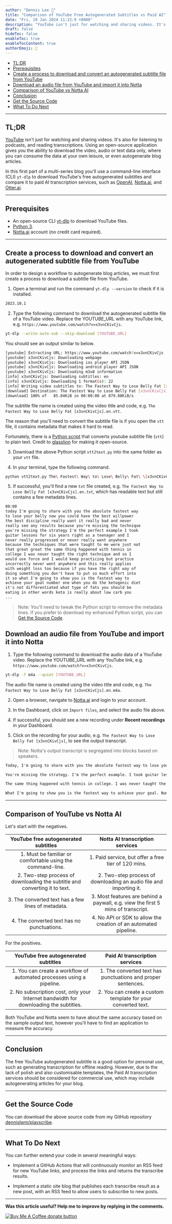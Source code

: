 ```yaml
---
author: "Dennis Lee 👨"
title: "Comparison of YouTube Free Autogenerated Subtitles vs Paid AI"
date: "Fri, 19 Jan 2024 11:22:9 +0800"
description: "YouTube isn't just for watching and sharing videos. It's also for listening to podcasts, and reading transcriptions. Using an open-source application gives you the ability to download the video, audio or text data only, where you can consume the data at your own leisure, or even autogenerate blog articles."
draft: false
hideToc: false
enableToc: true
enableTocContent: true
authorEmoji: 👨
---
```


<!-- TOC depthfrom:2 -->

- [TL;DR](#tldr)
- [Prerequisites](#prerequisites)
- [Create a process to download and convert an autogenerated subtitle file from YouTube](#create-a-process-to-download-and-convert-an-autogenerated-subtitle-file-from-youtube)
- [Download an audio file from YouTube and import it into Notta](#download-an-audio-file-from-youtube-and-import-it-into-notta)
- [Comparison of YouTube vs Notta AI](#comparison-of-youtube-vs-notta-ai)
- [Conclusion](#conclusion)
- [Get the Source Code](#get-the-source-code)
- [What To Do Next](#what-to-do-next)

<!-- /TOC -->

---
## TL;DR

[YouTube](https://youtube.com) isn't just for watching and sharing videos. It's also for listening to podcasts, and reading transcriptions. Using an open-source application gives you the ability to download the video, audio or text data only, where you can consume the data at your own leisure, or even autogenerate blog articles.

In this first part of a multi-series blog you'll use a command-line interface (CLI) `yt-dlp` to download YouTube's free autogenerated subtitles and compare it to paid AI transcription services, such as [OpenAI](https://openai.com), [Notta.ai](https://notta.ai), and [Otter.ai](https://otter.ai).

---
## Prerequisites

* An open-source CLI [yt-dlp](https://github.com/yt-dlp/yt-dlp) to download YouTube files.
* [Python 3](https://www.python.org).
* [Notta.ai](https://notta.ai) account (no credit card required).

---
## Create a process to download and convert an autogenerated subtitle file from YouTube

In order to design a workflow to autogenerate blog articles, we must first create a process to download a subtitle file from YouTube.

1. Open a terminal and run the command `yt-dlp --version` to check if it is installed.

```sh
2023.10.1
```

2. Type the following command to download the autogenerated subtitle file of a YouTube video. Replace the YOUTUBE_URL with any YouTube link, e.g. `https://www.youtube.com/watch?v=x3vnCKivCjs`.

```sh
yt-dlp --write-auto-sub --skip-download [YOUTUBE_URL]
```

You should see an output similar to below.

```sh
[youtube] Extracting URL: https://www.youtube.com/watch?v=x3vnCKivCjs
[youtube] x3vnCKivCjs: Downloading webpage
[youtube] x3vnCKivCjs: Downloading ios player API JSON
[youtube] x3vnCKivCjs: Downloading android player API JSON
[youtube] x3vnCKivCjs: Downloading m3u8 information
[info] x3vnCKivCjs: Downloading subtitles: en
[info] x3vnCKivCjs: Downloading 1 format(s): 22
[info] Writing video subtitles to: The Fastest Way to Lose Belly Fat [x3vnCKivCjs].en.vtt
[download] Destination: The Fastest Way to Lose Belly Fat [x3vnCKivCjs].en.vtt
[download] 100% of   85.84KiB in 00:00:00 at 879.88KiB/s
```

The subtitle file name is created using the video title and code, e.g. `The Fastest Way to Lose Belly Fat [x3vnCKivCjs].en.vtt`.

The reason that you'll need to convert the subtitle file is if you open the `vtt` file, it contains metadata that makes it hard to read.

Fortunately, there is a [Python script](https://gist.github.com/glasslion/b2fcad16bc8a9630dbd7a945ab5ebf5e) that converts youtube subtitle file (`vtt`) to plain text. Credit to [glasslion](https://gist.github.com/glasslion) for making it open-source.

3. Download the above Python script `vtt2text.py` into the same folder as your `vtt` file.

4. In your terminal, type the following command.

```sh
python vtt2text.py The\ Fastest\ Way\ to\ Lose\ Belly\ Fat\ \[x3vnCKivCjs\].en.vtt
```

5. If successful, you'll find a new `txt` file created, e.g. `The Fastest Way to Lose Belly Fat [x3vnCKivCjs].en.txt`, which has readable text but still contains a few metadata lines.

```txt
00:00
today I'm going to share with you the absolute fastest way
to lose your belly now you could have the best willpower
the best discipline really want it really bad and never
really see any results because you're missing the technique
you're missing the strategy I'm the perfect example I took
guitar lessons for six years right as a teenager and I
never really progressed or never really went anywhere
because the techniques that were taught to me were just not
that great great the same thing happened with tennis in
college I was never taught the right technique and so I
would use force and I would keep practicing but practice
incorrectly never went anywhere and this really applies
with weight loss too because if you have the right way of
doing something you don't have to put so much effort into
it so what I'm going to show you is the fastest way to
achieve your goal number one when you do the ketogenic diet
it's not differentiated what type of fats you should be
eating in other words keto is really about low carb you
...
```

> Note: You'll need to tweak the Python script to remove the metadata lines. If you prefer to download my enhanced Python script, you can [Get the Source Code](#get-the-source-code).

## Download an audio file from YouTube and import it into Notta

1. Type the following command to download the audio data of a YouTube video. Replace the YOUTUBE_URL with any YouTube link, e.g. `https://www.youtube.com/watch?v=x3vnCKivCjs`.

```sh
yt-dlp -f m4a --quiet [YOUTUBE_URL]
```

The audio file name is created using the video title and code, e.g. `The Fastest Way to Lose Belly Fat [x3vnCKivCjs].en.m4a`.

2. Open a browser, navigate to [Notta.ai](https://notta.ai) and login to your account.

3. In the Dashboard, click on `Import files`, and select the audio file above.

4. If successful, you should see a new recording under **Recent recordings** in your Dashboard.

5. Click on the recording for your audio, e.g. `The Fastest Way to Lose Belly Fat [x3vnCKivCjs]`, to see the output transcript.

> Note: Notta's output transcript is segregated into blocks based on speakers.

```txt
Today, I'm going to share with you the absolute fastest way to lose your belly. Now, you can have the best willpower, the best discipline, really want it, really bad, and never really see any results because you're missing the technique.

You're missing the strategy. I'm the perfect example. I took guitar lessons for six years as a teenager, and I never really progressed or never really went anywhere because the techniques that were taught to me were just not that great.

The same thing happened with tennis in college. I was never taught the right technique, and so I would use force, and I would keep practicing but practice incorrectly. Never went anywhere. This really applies with weight loss too because if you have the right way of doing something, you don't have to put so much effort into it.

What I'm going to show you is the fastest way to achieve your goal. Number one, when you do the ketogenic diet, it's not differentiated what type of fats you should be eating. In other words, keto is really about low carb.
```

---
## Comparison of YouTube vs Notta AI

Let's start with the negatives.

|                    YouTube free autogenerated subtitles                    |                         Notta AI transcription services                          |
|:--------------------------------------------------------------------------:|:--------------------------------------------------------------------------------:|
|         1. Must be familiar or comfortable using the command-line.         |               1. Paid service, but offer a free tier of 120 mins.                |
| 2. Two-step process of downloading the subtitle and converting it to text. |        2. Two-step process of downloading an audio file and importing it.        |
|             3. The converted text has a few lines of metadata.             | 3. Most features are behind a paywall, e.g. view the first 5 mins of transcript. |
|                 4. The converted text has no punctuations.                 |         4. No API or SDK to allow the creation of an automated pipeline.         |

For the positives.

|                         YouTube free autogenerated subtitles                         |                Paid AI transcription services                |
|:------------------------------------------------------------------------------------:|:------------------------------------------------------------:|
|        1. You can create a workflow of automated processes using a pipeline.         | 1. The converted text has punctuations and proper sentences. |
| 2. No subscription cost, only your Internet bandwidth for downloading the subtitles. | 2. You can create a custom template for your converted text. |

Both YouTube and Notta seem to have about the same accuracy based on the sample output text, however you'll have to find an application to measure the accuracy.

---
## Conclusion

The free YouTube autogenerated subtitle is a good option for personal use, such as generating transcription for offline reading. However, due to the lack of polish and also customisable templates, the Paid AI transcription services should be considered for commercial use, which may include autogenerating articles for your blog.

---
## Get the Source Code

You can download the above source code from my GitHub repository [dennislwm/playscribe](https://github.com/dennislwm/playscribe?tab=readme-ov-file#62-convert-a-subtitle-file-to-text).

---
## What To Do Next

You can further extend your code in several meaningful ways:

* Implement a GitHub Actions that will continuously monitor an RSS feed for new YouTube links, and process the links and returns the transcribe results.

* Implement a static site blog that publishes each transcribe result as a new post, with an RSS feed to allow users to subscribe to new posts.

* * *

**Was this article useful? Help me to improve by replying in the comments.**

[![Buy Me A Coffee donate button](https://img.shields.io/badge/buy%20me%20a%20coffee-donate-yellow.svg)](https://ko-fi.com/dennislwm "Donate to this project using Buy Me A Coffee")
